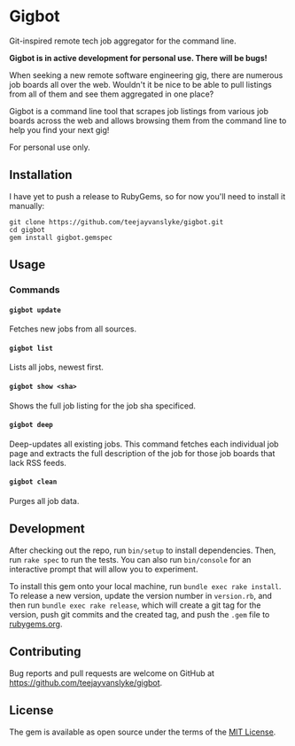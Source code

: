 # Gigbot

Git-inspired remote tech job aggregator for the command line.

**Gigbot is in active development for personal use. There will be bugs!**

When seeking a new remote software engineering gig, there are numerous job
boards all over the web. Wouldn't it be nice to be able to pull listings
from all of them and see them aggregated in one place?

Gigbot is a command line tool that scrapes job listings from various job
boards across the web and allows browsing them from the command line to
help you find your next gig!

For personal use only.

## Installation

I have yet to push a release to RubyGems, so for now you'll need to
install it manually:

``` 
git clone https://github.com/teejayvanslyke/gigbot.git
cd gigbot
gem install gigbot.gemspec
```

## Usage

### Commands

#### `gigbot update`

Fetches new jobs from all sources.

#### `gigbot list`

Lists all jobs, newest first.

#### `gigbot show <sha>`

Shows the full job listing for the job sha specificed.

#### `gigbot deep`

Deep-updates all existing jobs. This command fetches each individual job
page and extracts the full description of the job for those job boards
that lack RSS feeds.

#### `gigbot clean`

Purges all job data.

## Development

After checking out the repo, run `bin/setup` to install dependencies. Then, run `rake spec` to run the tests. You can also run `bin/console` for an interactive prompt that will allow you to experiment.

To install this gem onto your local machine, run `bundle exec rake install`. To release a new version, update the version number in `version.rb`, and then run `bundle exec rake release`, which will create a git tag for the version, push git commits and the created tag, and push the `.gem` file to [rubygems.org](https://rubygems.org).

## Contributing

Bug reports and pull requests are welcome on GitHub at
https://github.com/teejayvanslyke/gigbot.

## License

The gem is available as open source under the terms of the [MIT License](https://opensource.org/licenses/MIT).
